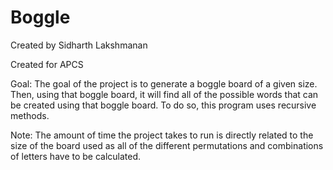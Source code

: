 # Boggle
Created by Sidharth Lakshmanan

Created for APCS

Goal:
      The goal of the project is to generate a boggle board of a given size. Then, using that boggle board,
      it will find all of the possible words that can be created using that boggle board. To do so, this program
      uses recursive methods. 
      
Note:
      The amount of time the project takes to run is directly related to the size of the board used as all of the
      different permutations and combinations of letters have to be calculated.
      
